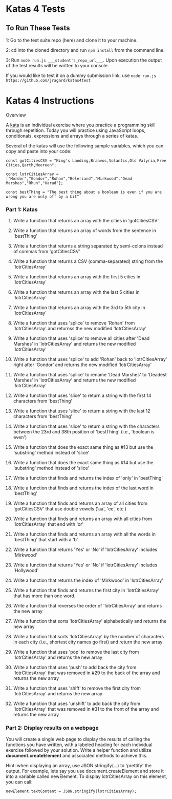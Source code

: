 # Katas 4 Tests

## To Run These Tests

1: Go to the test suite repo (here) and clone it to your machine.

2: cd into the cloned directory and run `npm install` from the command line.

3: Run `node run.js ___student's_repo_url___`.  Upon execution the output of the test results will be written to your console.

If you would like to test it on a dummy submission link, use `node run.js https://github.com/jragard/katas4test`

# Katas 4 Instructions

Overview

A [kata](https://en.wikipedia.org/wiki/Kata_(programming)) is an individual exercise where you practice a programming skill through repetition. Today you will practice using JavaScript loops, conditionals, expressions and arrays through a series of katas.

Several of the katas will use the following sample variables, which you can copy and paste into your code:

`const gotCitiesCSV = "King's Landing,Braavos,Volantis,Old Valyria,Free Cities,Qarth,Meereen";`

`const lotrCitiesArray = ["Mordor","Gondor","Rohan","Beleriand","Mirkwood","Dead Marshes","Rhun","Harad"];`

`const bestThing = "The best thing about a boolean is even if you are wrong you are only off by a bit"`


### Part 1: Katas
1.  Write a function that returns an array with the cities in 'gotCitiesCSV'

2.  Write a function that returns an array of words from the sentence in 'bestThing'
3.  Write a function that returns a string separated by semi-colons instead of commas from 'gotCitiesCSV'
4.  Write a function that returns a CSV (comma-separated) string from the 'lotrCitiesArray'  
5.  Write a function that returns an array with the first 5 cities in 'lotrCitiesArray'
6.  Write a function that returns an array with the last 5 cities in 'lotrCitiesArray'
7.  Write a function that returns an array with the 3rd to 5th city in 'lotrCitiesArray'
8.  Write a function that uses 'splice' to remove 'Rohan' from 'lotrCitiesArray' and returnss the new modified 'lotrCitiesArray'
9.  Write a function that uses 'splice' to remove all cities after 'Dead Marshes' in 'lotrCitiesArray' and returns the new modified 'lotrCitiesArray' 
10.  Write a function that uses 'splice' to add 'Rohan' back to 'lotrCitiesArray' right after 'Gondor' and returns the new modified 'lotrCitiesArray' 
11.  Write a function that uses 'splice' to rename 'Dead Marshes' to 'Deadest Marshes' in 'lotrCitiesArray' and returns the new modified 'lotrCitiesArray'
12.  Write a function that uses 'slice' to return a string with the first 14 characters from 'bestThing' 
13.  Write a function that uses 'slice' to return a string with the last 12 characters from 'bestThing' 
14.  Write a function that uses 'slice' to return a string with the characters between the 23rd and 38th position of 'bestThing' (i.e., 'boolean is even')
15.  Write a function that does the exact same thing as #13 but use the 'substring' method instead of 'slice'
16.  Write a function that does the exact same thing as #14 but use the 'substring' method instead of 'slice'
17.  Write a function that finds and returns the index of 'only' in 'bestThing'
18.  Write a function that finds and returns the index of the last word in 'bestThing'
19.  Write a function that finds and returns an array of all cities from 'gotCitiesCSV' that use double vowels ('aa', 'ee', etc.)
20.  Write a function that finds and returns an array with all cities from 'lotrCitiesArray' that end with 'or'
21.  Write a function that finds and returns an array with all the words in 'bestThing' that start with a 'b'.
22.  Write a function that returns 'Yes' or 'No' if 'lotrCitiesArray' includes 'Mirkwood'
23.  Write a function that returns 'Yes' or 'No' if 'lotrCitiesArray' includes 'Hollywood'
24.  Write a function that returns the index of 'Mirkwood' in 'lotrCitiesArray'
25.  Write a function that finds and returns the first city in 'lotrCitiesArray' that has more than one word.
26.  Write a function that reverses the order of 'lotrCitiesArray' and returns the new array
27.  Write a function that sorts 'lotrCitiesArray' alphabetically and returns the new array
28.  Write a function that sorts 'lotrCitiesArray' by the number of characters in each city (i.e., shortest city names go first) and return the new array
29.  Write a function that uses 'pop' to remove the last city from 'lotrCitiesArray' and returns the new array
30.  Write a function that uses 'push' to add back the city from 'lotrCitiesArray' that was removed in #29 to the back of the array and returns the new array
31.  Write a function that uses 'shift' to remove the first city from 'lotrCitiesArray' and returns the new array
32.  Write a function that uses 'unshift' to add back the city from 'lotrCitiesArray' that was removed in #31 to the front of the array and returns the new array


### Part 2: Display results on a webpage

You will create a single web page to display the results of calling the functions you have written, with a labeled heading for each individual exercise followed by your solution.  Write a helper function and utilize **document.createElement** and associated methods to achieve this.

Hint: when displaying an array, use JSON.stringify(...) to 'prettify' the output. For example, lets say you use document.createElement and store it into a variable called newElement. To display lotrCitiesArray on this element, you can call: 

`newElement.textContent = JSON.stringify(lotrCitiesArray);`